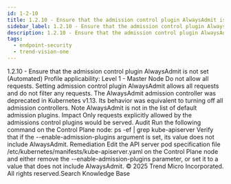 ```yaml
---
id: 1-2-10
title: 1.2.10 - Ensure that the admission control plugin AlwaysAdmit is not set (Automated)
sidebar_label: 1.2.10 - Ensure that the admission control plugin AlwaysAdmit is not set (Automated)
description: 1.2.10 - Ensure that the admission control plugin AlwaysAdmit is not set (Automated)
tags:
  - endpoint-security
  - trend-vision-one
---
```


 1.2.10 - Ensure that the admission control plugin AlwaysAdmit is not set (Automated) Profile applicability: Level 1 - Master Node Do not allow all requests. Setting admission control plugin AlwaysAdmit allows all requests and do not filter any requests. The AlwaysAdmit admission controller was deprecated in Kubernetes v1.13. Its behavior was equivalent to turning off all admission controllers. Note AlwaysAdmit is not in the list of default admission plugins. Impact Only requests explicitly allowed by the admissions control plugins would be served. Audit Run the following command on the Control Plane node: ps -ef | grep kube-apiserver Verify that if the --enable-admission-plugins argument is set, its value does not include AlwaysAdmit. Remediation Edit the API server pod specification file /etc/kubernetes/manifests/kube-apiserver.yaml on the Control Plane node and either remove the --enable-admission-plugins parameter, or set it to a value that does not include AlwaysAdmit. © 2025 Trend Micro Incorporated. All rights reserved.Search Knowledge Base